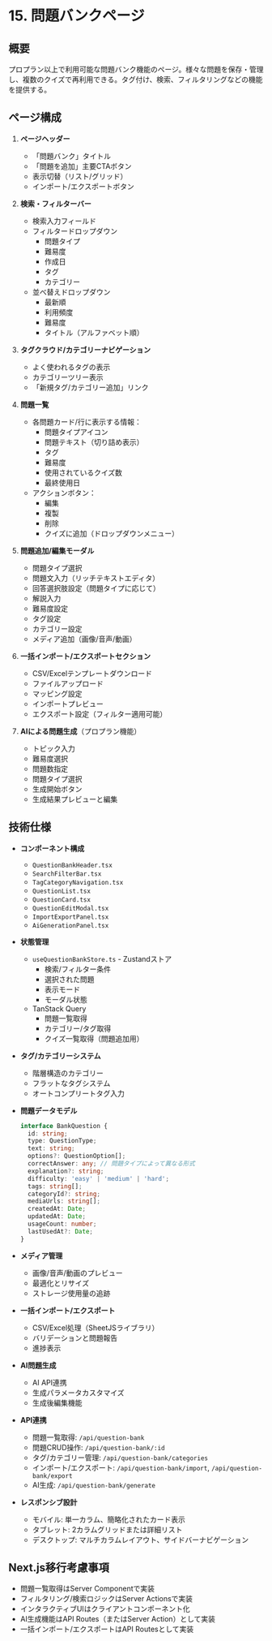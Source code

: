 # 15. 問題バンクページ

## 概要
プロプラン以上で利用可能な問題バンク機能のページ。様々な問題を保存・管理し、複数のクイズで再利用できる。タグ付け、検索、フィルタリングなどの機能を提供する。

## ページ構成
1. **ページヘッダー**
   - 「問題バンク」タイトル
   - 「問題を追加」主要CTAボタン
   - 表示切替（リスト/グリッド）
   - インポート/エクスポートボタン

2. **検索・フィルターバー**
   - 検索入力フィールド
   - フィルタードロップダウン
     - 問題タイプ
     - 難易度
     - 作成日
     - タグ
     - カテゴリー
   - 並べ替えドロップダウン
     - 最新順
     - 利用頻度
     - 難易度
     - タイトル（アルファベット順）

3. **タグクラウド/カテゴリーナビゲーション**
   - よく使われるタグの表示
   - カテゴリーツリー表示
   - 「新規タグ/カテゴリー追加」リンク

4. **問題一覧**
   - 各問題カード/行に表示する情報：
     - 問題タイプアイコン
     - 問題テキスト（切り詰め表示）
     - タグ
     - 難易度
     - 使用されているクイズ数
     - 最終使用日
   - アクションボタン：
     - 編集
     - 複製
     - 削除
     - クイズに追加（ドロップダウンメニュー）

5. **問題追加/編集モーダル**
   - 問題タイプ選択
   - 問題文入力（リッチテキストエディタ）
   - 回答選択肢設定（問題タイプに応じて）
   - 解説入力
   - 難易度設定
   - タグ設定
   - カテゴリー設定
   - メディア追加（画像/音声/動画）

6. **一括インポート/エクスポートセクション**
   - CSV/Excelテンプレートダウンロード
   - ファイルアップロード
   - マッピング設定
   - インポートプレビュー
   - エクスポート設定（フィルター適用可能）

7. **AIによる問題生成**（プロプラン機能）
   - トピック入力
   - 難易度選択
   - 問題数指定
   - 問題タイプ選択
   - 生成開始ボタン
   - 生成結果プレビューと編集

## 技術仕様
- **コンポーネント構成**
  - `QuestionBankHeader.tsx`
  - `SearchFilterBar.tsx`
  - `TagCategoryNavigation.tsx`
  - `QuestionList.tsx`
  - `QuestionCard.tsx`
  - `QuestionEditModal.tsx`
  - `ImportExportPanel.tsx`
  - `AiGenerationPanel.tsx`

- **状態管理**
  - `useQuestionBankStore.ts` - Zustandストア
    - 検索/フィルター条件
    - 選択された問題
    - 表示モード
    - モーダル状態
  - TanStack Query
    - 問題一覧取得
    - カテゴリー/タグ取得
    - クイズ一覧取得（問題追加用）

- **タグ/カテゴリーシステム**
  - 階層構造のカテゴリー
  - フラットなタグシステム
  - オートコンプリートタグ入力

- **問題データモデル**
  ```typescript
  interface BankQuestion {
    id: string;
    type: QuestionType;
    text: string;
    options?: QuestionOption[];
    correctAnswer: any; // 問題タイプによって異なる形式
    explanation?: string;
    difficulty: 'easy' | 'medium' | 'hard';
    tags: string[];
    categoryId?: string;
    mediaUrls: string[];
    createdAt: Date;
    updatedAt: Date;
    usageCount: number;
    lastUsedAt?: Date;
  }
  ```

- **メディア管理**
  - 画像/音声/動画のプレビュー
  - 最適化とリサイズ
  - ストレージ使用量の追跡

- **一括インポート/エクスポート**
  - CSV/Excel処理（SheetJSライブラリ）
  - バリデーションと問題報告
  - 進捗表示

- **AI問題生成**
  - AI API連携
  - 生成パラメータカスタマイズ
  - 生成後編集機能

- **API連携**
  - 問題一覧取得: `/api/question-bank`
  - 問題CRUD操作: `/api/question-bank/:id`
  - タグ/カテゴリー管理: `/api/question-bank/categories`
  - インポート/エクスポート: `/api/question-bank/import`, `/api/question-bank/export`
  - AI生成: `/api/question-bank/generate`

- **レスポンシブ設計**
  - モバイル: 単一カラム、簡略化されたカード表示
  - タブレット: 2カラムグリッドまたは詳細リスト
  - デスクトップ: マルチカラムレイアウト、サイドバーナビゲーション

## Next.js移行考慮事項
- 問題一覧取得はServer Componentで実装
- フィルタリング/検索ロジックはServer Actionsで実装
- インタラクティブUIはクライアントコンポーネント化
- AI生成機能はAPI Routes（またはServer Action）として実装
- 一括インポート/エクスポートはAPI Routesとして実装